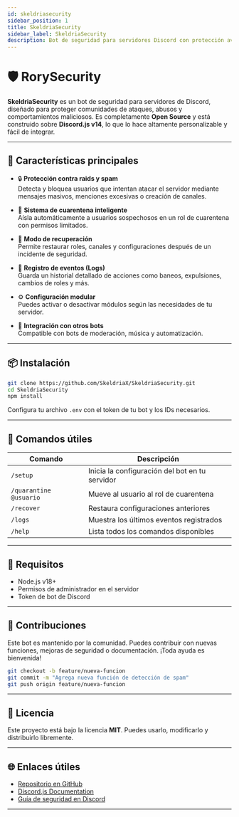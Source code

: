 ```yaml
---
id: skeldriasecurity
sidebar_position: 1
title: SkeldriaSecurity
sidebar_label: SkeldriaSecurity
description: Bot de seguridad para servidores Discord con protección avanzada contra raids, spam y usuarios maliciosos.
---
```


# 🛡️ RorySecurity

**SkeldriaSecurity** es un bot de seguridad para servidores de Discord, diseñado para proteger comunidades de ataques, abusos y comportamientos maliciosos. Es completamente **Open Source** y está construido sobre **Discord.js v14**, lo que lo hace altamente personalizable y fácil de integrar.

---

## 🚀 Características principales

- 🔒 **Protección contra raids y spam**  
  Detecta y bloquea usuarios que intentan atacar el servidor mediante mensajes masivos, menciones excesivas o creación de canales.

- 🧠 **Sistema de cuarentena inteligente**  
  Aísla automáticamente a usuarios sospechosos en un rol de cuarentena con permisos limitados.

- 🔁 **Modo de recuperación**  
  Permite restaurar roles, canales y configuraciones después de un incidente de seguridad.

- 📜 **Registro de eventos (Logs)**  
  Guarda un historial detallado de acciones como baneos, expulsiones, cambios de roles y más.

- ⚙️ **Configuración modular**  
  Puedes activar o desactivar módulos según las necesidades de tu servidor.

- 🧩 **Integración con otros bots**  
  Compatible con bots de moderación, música y automatización.

---

## 📦 Instalación

```bash
git clone https://github.com/SkeldriaX/SkeldriaSecurity.git
cd SkeldriaSecurity
npm install
```

Configura tu archivo `.env` con el token de tu bot y los IDs necesarios.

---

## 🧪 Comandos útiles

| Comando | Descripción |
|--------|-------------|
| `/setup` | Inicia la configuración del bot en tu servidor |
| `/quarantine @usuario` | Mueve al usuario al rol de cuarentena |
| `/recover` | Restaura configuraciones anteriores |
| `/logs` | Muestra los últimos eventos registrados |
| `/help` | Lista todos los comandos disponibles |

---

## 🔧 Requisitos

- Node.js v18+
- Permisos de administrador en el servidor
- Token de bot de Discord

---

## 🤝 Contribuciones

Este bot es mantenido por la comunidad. Puedes contribuir con nuevas funciones, mejoras de seguridad o documentación. ¡Toda ayuda es bienvenida!

```bash
git checkout -b feature/nueva-funcion
git commit -m "Agrega nueva función de detección de spam"
git push origin feature/nueva-funcion
```

---

## 📄 Licencia

Este proyecto está bajo la licencia **MIT**. Puedes usarlo, modificarlo y distribuirlo libremente.

---

## 🌐 Enlaces útiles

- [Repositorio en GitHub](https://github.com/SkeldriaX/SkeldriaSecurity)
- [Discord.js Documentation](https://discord.js.org/)
- [Guía de seguridad en Discord](https://support.discord.com/hc/es/articles/360044103071)

---
